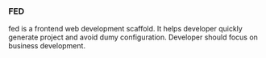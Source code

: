 ### FED

fed is a frontend web development scaffold. It helps developer quickly generate project and avoid dumy configuration.
Developer should focus on business development.

